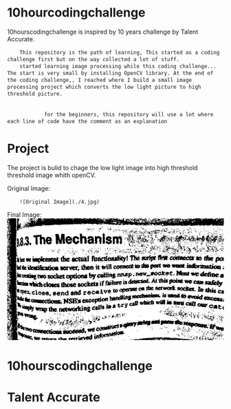 # 10hourcodingchallenge


10hourscodingchallenge is inspired by 10 years challenge by Talent Accurate.
        

        This repository is the path of learning, This started as a coding challenge first but on the way collected a lot of stuff.
        started learning image processing while this coding challenge... The start is very small by installing OpenCV library. At the end of the coding challenge,, I reached where I build a small image processing project which converts the low light picture to high threshold picture.


                for the beginners, this repository will use a lot where each line of code have the comment as an explanation

# Project

 The project is bulid to chage the low light image into high threshold threshold image whith openCV.
        
   Original Image:
   
        ![Original Image](./4.jpg)
   
   
   Final Image:
        ![Final Image](./finalimg.jpg)
   
   
   
# 10hourscodingchallenge
# Talent Accurate
